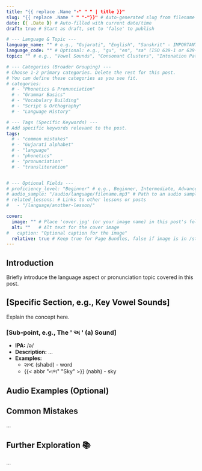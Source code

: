 ```yaml
---
title: "{{ replace .Name "-" " " | title }}"
slug: "{{ replace .Name " " "-"}}" # Auto-generated slug from filename
date: {{ .Date }} # Auto-filled with current date/time
draft: true # Start as draft, set to 'false' to publish

# --- Language & Topic ---
language_name: "" # e.g., "Gujarati", "English", "Sanskrit" - IMPORTANT: Fill this in!
language_code: "" # Optional: e.g., "gu", "en", "sa" (ISO 639-1 or 639-2 codes)
topic: "" # e.g., "Vowel Sounds", "Consonant Clusters", "Intonation Patterns", "Script Introduction"

# --- Categories (Broader Grouping) ---
# Choose 1-2 primary categories. Delete the rest for this post.
# You can define these categories as you see fit.
# categories:
  # - "Phonetics & Pronunciation"
  # - "Grammar Basics"
  # - "Vocabulary Building"
  # - "Script & Orthography"
  # - "Language History"

# --- Tags (Specific Keywords) ---
# Add specific keywords relevant to the post.
tags:
  # - "common mistakes"
  # - "Gujarati alphabet"
  # - "language"
  # - "phonetics"
  # - "pronunciation"
  # - "transliteration"


# --- Optional Fields ---
# proficiency_level: "Beginner" # e.g., Beginner, Intermediate, Advanced
# audio_sample: "/audio/language/filename.mp3" # Path to an audio sample, if relevant for the whole post
# related_lessons: # Links to other lessons or posts
#   - "/language/another-lesson/"

cover:
  image: "" # Place 'cover.jpg' (or your image name) in this post's folder (if a Page Bundle)
  alt: ""   # Alt text for the cover image
#   caption: "Optional caption for the image"
  relative: true # Keep true for Page Bundles, false if image is in /static/
---
```


<!--
Quick Reminders for Language Posts:
- Fill in 'language_name' and 'topic' in the front matter.
- Choose appropriate 'categories' and 'tags'.
- Add a cover image if desired.
- Use ## (H2) for main sections (e.g., Introduction, Key Sounds, IPA Breakdown, Examples).
- Use ### (H3) for sub-sections.
- Use the {{< abbr "term" "definition" >}} shortcode for glossary terms.
- Consider embedding audio samples for pronunciation.
- Set 'draft: false' when ready to publish.
-->

## Introduction

Briefly introduce the language aspect or pronunciation topic covered in this post.

## [Specific Section, e.g., Key Vowel Sounds]

Explain the concept here.

### [Sub-point, e.g., The ' અ ' (a) Sound]

- **IPA:** /ə/
- **Description:** ...
- **Examples:**
  - શબ્દ (shabd) - word
  - {{< abbr "નભ" "Sky" >}} (nabh) - sky

## Audio Examples (Optional)

<!-- You might use a shortcode for an audio player here -->
<!-- Example: {{< audio src="/audio/language/gujarati_a_sound.mp3" >}} -->

## Common Mistakes

...

## Further Exploration 📚

...
